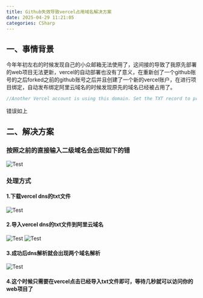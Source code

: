 ```yaml
---
title: Github失效导致vercel占用域名解决方案
date: 2025-04-29 11:21:05
categories: CSharp
---
```


## 一、事情背景
今年年初左右的时候发现自己的小众邮箱无法使用了，这间接的导致了我原先部署的web项目无法更新，vercel的自动部署也没有了意义，在重新创了一个github账号的之后forked之前的github账号之后并且创建了一个新的vercel账户，在进行项目绑定，自动发布绑定阿里云域名的时候发现原先的域名已经被占用了。
``` java
//Another Vercel account is using this domain. Set the TXT record to prove ownership of the domain in order to start using it on this project. Once the verification is completed and the domain is successfully configured, the TXT record can be removed.
```
错误如上
## 二、解决方案
### 按照之前的直接输入二级域名会出现如下的错
![Test](/images/2025042902.png)
### 处理方式
#### 1.下载vercel dns的txt文件
![Test](/images/2025042901.png)
#### 2.导入vercel dns的txt文件到阿里云域名
![Test](/images/2025042903.png)
![Test](/images/2025042904.png)
#### 3.成功后dns解析就会出现两个域名解析
![Test](/images/2025042905.png)
#### 4.这个时候只需要在vercel点击已经导入txt文件即可，等待几秒就可以访问你的web项目了